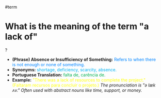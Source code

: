 #term

# What is the meaning of the term "a lack of"
?
* **(Phrase) Absence or Insufficiency of Something:** <span style="color:rgb(0, 132, 255)">Refers to when there is not enough or none of something.</span>
* **Synonyms:** <span style="color:rgb(0, 176, 240)">shortage, deficiency, scarcity, absence.</span>
* **Portuguese Translation:** <span style="color:rgb(0, 176, 80)">falta de, carência de.</span>
* **Example:** <span style="color:rgb(255, 255, 0)">"There was a lack of resources to complete the project." (Faltaram recursos para concluir o projeto.)</span>
*The pronunciation is "ə læk ʌv." Often used with abstract nouns like time, support, or money.*
<!--SR:!2025-07-05,3,250-->